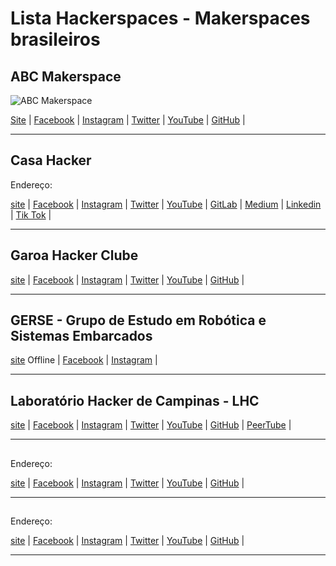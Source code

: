 # Lista Hackerspaces - Makerspaces brasileiros

## ABC Makerspace
![ABC Makerspace](images/abcmakerspace.jpg)


[Site](https://abcmakerspace.com.br/) | 
[Facebook](https://www.facebook.com/abcmakerspace) | 
[Instagram](https://www.instagram.com/abcmakerspace/) | 
[Twitter](https://twitter.com/abcmakerspace) | 
[YouTube](https://www.youtube.com/channel/UC-llGrye7YYeCX0gTKFbILQ) | 
[GitHub](https://github.com/ABCMakerspace) | 

________________________________________________________

## Casa Hacker
Endereço:

[site](https://www.casahacker.org/) | 
[Facebook](https://www.facebook.com/casahackercampinas/) | 
[Instagram](https://www.instagram.com/casahacker/) | 
[Twitter](https://twitter.com/casahacker) | 
[YouTube](https://www.youtube.com/channel/UCVeJ-zFaIyGyQtaqeupuV5w) | 
[GitLab](https://gitlab.com/casahacker) | 
[Medium](https://medium.com/casahacker) |
[Linkedin](https://www.linkedin.com/company/casahacker/?originalSubdomain=br) |
[Tik Tok](https://www.tiktok.com/@casahacker) |
________________________________________________________

## Garoa Hacker Clube


[site](https://garoa.net.br/) | 
[Facebook](https://www.facebook.com/GaroaHC/) | 
[Instagram](https://www.instagram.com/garoahc/) | 
[Twitter](https://twitter.com/garoahc) | 
[YouTube](https://www.youtube.com/channel/UCwY5dKKi8CWsv5_K9csmaew) | 
[GitHub](https://github.com/garoa) | 

________________________________________________________
## GERSE - Grupo de Estudo em Robótica e Sistemas Embarcados


[site](http://gerserobotica.com/) Offline | 
[Facebook](https://www.facebook.com/gerserobot) | 
[Instagram](https://www.instagram.com/gerserobotica/?igshid=YmMyMTA2M2Y%3D) | 

________________________________________________________
## Laboratório Hacker de Campinas - LHC


[site](https://lhc.net.br/) | 
[Facebook](https://www.facebook.com/LabHackerCampinas/) | 
[Instagram](https://www.instagram.com/lhcnetbr/) | 
[Twitter](https://twitter.com/lhc_campinas) | 
[YouTube](https://www.youtube.com/c/LhcNetBr) | 
[GitHub](https://github.com/lhc) | 
[PeerTube](https://peertube.lhc.net.br/) | 

________________________________________________________
## 
Endereço:

[site]() | 
[Facebook]() | 
[Instagram]() | 
[Twitter]() | 
[YouTube]() | 
[GitHub]() | 

________________________________________________________
## 
Endereço:

[site]() | 
[Facebook]() | 
[Instagram]() | 
[Twitter]() | 
[YouTube]() | 
[GitHub]() | 

________________________________________________________
